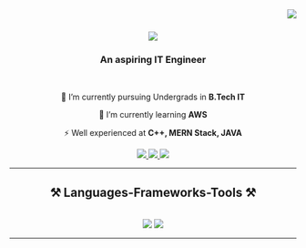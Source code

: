 <img align="right" src="https://visitor-badge.laobi.icu/badge?page_id=shreyyasss-27.shreyyasss-27" />

<h1 align="center">
    <img src="https://readme-typing-svg.herokuapp.com/?font=Righteous&size=35&center=true&vCenter=true&width=500&height=70&duration=4000&lines=Hi+There!+👋;+I'm+Shreyas+Patil!;" />
</h1>

<h3 align="center">An aspiring IT Engineer</h3>

<br/>

<div align="center">
 
 🔭 I’m currently pursuing Undergrads in **B.Tech IT**
 
 🌱 I’m currently learning **AWS**

⚡ Well experienced at **C++, MERN Stack, JAVA**

 </div>
 
<div align="center"> 
  <a href="mailto:shreyaspatil2710@gmail.com">
    <img src="https://img.shields.io/badge/Gmail-333333?style=for-the-badge&logo=gmail&logoColor=red" />
  </a>
  <a href="https://www.linkedin.com/in/shreyas-p27/" target="_blank">
    <img src="https://img.shields.io/badge/LinkedIn-0077B5?style=for-the-badge&logo=linkedin&logoColor=white" target="_blank" />
  </a>
  <a href="https://shreyaspatil2710.github.io/portfolio/" target="_blank">
     <img src="https://img.shields.io/badge/Portfolio-FF5722?style=for-the-badge&logo=todoist&logoColor=white" target="_blank" /> <!-- sqlite, safari, google-chrome are other good icon options -->
  </a>
</div>

 <hr/>
 
<h2 align="center">⚒️ Languages-Frameworks-Tools ⚒️</h2>
<br/>
<div align="center">
    <img src="https://skillicons.dev/icons?i=aws,gcp,linux,github,figma,git" />
    <img src="https://skillicons.dev/icons?i=python,c,java,cpp,html,css" /><br>
</div>

<hr/>
